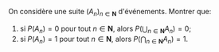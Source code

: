 On considère une suite $\left(A_{n}\right)_{n \in \mathbf{N}}$ d'événements. Montrer que:

1. si $P\left(A_{n}\right)=0$ pour tout $n \in \mathbf{N}$, alors $P\left(\bigcup_{n \in \mathbf{N}} A_{n}\right)=0$;
2. si $P\left(A_{n}\right)=1$ pour tout $n \in \mathbf{N}$, alors $P\left(\bigcap_{n \in \mathbf{N}} A_{n}\right)=1$.